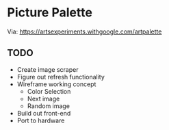 # Picture Palette

Via: https://artsexperiments.withgoogle.com/artpalette

## TODO
* Create image scraper
* Figure out refresh functionality
* Wireframe working concept
    * Color Selection
    * Next image
    * Random image
* Build out front-end
* Port to hardware